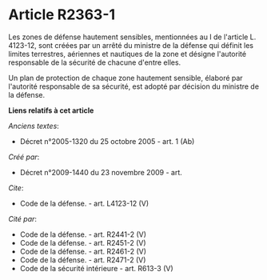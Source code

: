 # Article R2363-1

Les zones de défense hautement sensibles, mentionnées au I de l'article L. 4123-12, sont créées par un arrêté du ministre de
la défense qui définit les limites terrestres, aériennes et nautiques de la zone et désigne l'autorité responsable de la
sécurité de chacune d'entre elles. 

Un plan de protection de chaque zone hautement sensible, élaboré par l'autorité responsable de sa sécurité, est adopté par
décision du ministre de la défense.

**Liens relatifs à cet article**

_Anciens textes_:

  - Décret n°2005-1320 du 25 octobre 2005 - art. 1 (Ab)

_Créé par_:

  - Décret n°2009-1440 du 23 novembre 2009 - art.

_Cite_:

  - Code de la défense. - art. L4123-12 (V)

_Cité par_:

  - Code de la défense. - art. R2441-2 (V)
  - Code de la défense. - art. R2451-2 (V)
  - Code de la défense. - art. R2461-2 (V)
  - Code de la défense. - art. R2471-2 (V)
  - Code de la sécurité intérieure - art. R613-3 (V)
